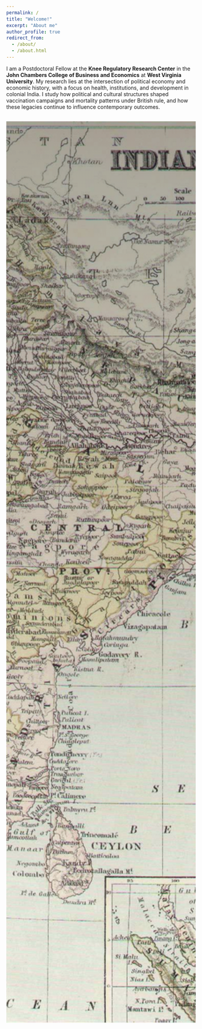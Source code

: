 ```yaml
---
permalink: /
title: "Welcome!"
excerpt: "About me"
author_profile: true
redirect_from: 
  - /about/
  - /about.html
---
```


<p>
I am a Postdoctoral Fellow at the <strong>Knee Regulatory Research Center</strong> in the 
<strong>John Chambers College of Business and Economics</strong> at 
<strong>West Virginia University</strong>. 
My research lies at the intersection of political economy and economic history, with a focus on health, institutions, 
and development in colonial India. I study how political and cultural structures shaped vaccination campaigns and 
mortality patterns under British rule, and how these legacies continue to influence contemporary outcomes.
</p>

<div style="position: relative; overflow: hidden; height: 60vh; margin-top: 30px;">
  <img src="/images/India1875.jpg" alt="Colonial India 1875" 
       style="width: 100%; height: 100%; object-fit: cover; opacity: 0.9; transition: opacity 0.8s ease-in-out;">
  <div style="position: absolute; top: 0; left: 0; width: 100%; height: 100%; 
              background: linear-gradient(to bottom, rgba(0,0,0,0.35), rgba(255,255,255,0));"></div>
</div>

<script>
window.addEventListener("scroll", () => {
  const img = document.querySelector('img[src*="India1875.jpg"]');
  if (!img) return;
  const scrollY = window.scrollY;
  const fadePoint = 250; // adjust fade intensity (smaller = faster fade)
  img.style.opacity = Math.max(1 - scrollY / fadePoint, 0.3);
});
</script>
